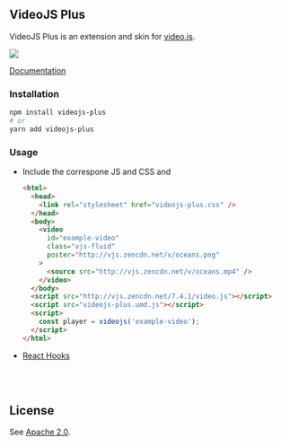 ## VideoJS Plus <!-- {docsify-ignore-all} -->

VideoJS Plus is an extension and skin for [video.js](https://github.com/videojs/video.js). <br>

<img src="./assets/screenshot/electron-frameless-player.png">

[Documentation](https://pong420.github.io/videojs-plus/docs/)

### Installation

```bash
npm install videojs-plus
# or
yarn add videojs-plus
```

### Usage

- Include the correspone JS and CSS and

  ```html highlight=3,14,15,17
  <html>
    <head>
      <link rel="stylesheet" href="videojs-plus.css" />
    </head>
    <body>
      <video
        id="example-video"
        class="vjs-fluid"
        poster="http://vjs.zencdn.net/v/oceans.png"
      >
        <source src="http://vjs.zencdn.net/v/oceans.mp4" />
      </video>
    </body>
    <script src="http://vjs.zencdn.net/7.4.1/video.js"></script>
    <script src="videojs-plus.umd.js"></script>
    <script>
      const player = videojs('example-video');
    </script>
  </html>
  ```

- [React Hooks](https://codesandbox.io/s/71z2lm4ko6)

<br>

<br>

## License

See [Apache 2.0](LICENSE).
